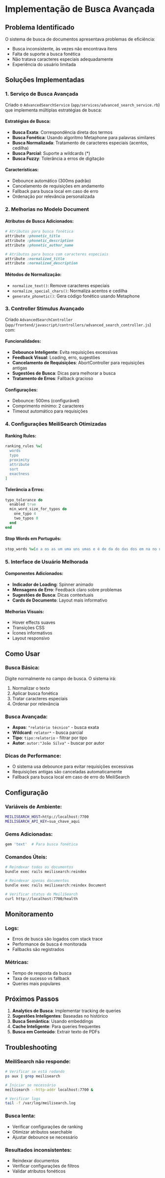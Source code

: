 # Implementação de Busca Avançada

## Problema Identificado

O sistema de busca de documentos apresentava problemas de eficiência:
- Busca inconsistente, às vezes não encontrava itens
- Falta de suporte a busca fonética
- Não tratava caracteres especiais adequadamente
- Experiência do usuário limitada

## Soluções Implementadas

### 1. Serviço de Busca Avançada

Criado o `AdvancedSearchService` (`app/services/advanced_search_service.rb`) que implementa múltiplas estratégias de busca:

#### Estratégias de Busca:
- **Busca Exata**: Correspondência direta dos termos
- **Busca Fonética**: Usando algoritmo Metaphone para palavras similares
- **Busca Normalizada**: Tratamento de caracteres especiais (acentos, cedilha)
- **Busca Parcial**: Suporte a wildcards (*)
- **Busca Fuzzy**: Tolerância a erros de digitação

#### Características:
- Debounce automático (300ms padrão)
- Cancelamento de requisições em andamento
- Fallback para busca local em caso de erro
- Ordenação por relevância personalizada

### 2. Melhorias no Modelo Document

#### Atributos de Busca Adicionados:
```ruby
# Atributos para busca fonética
attribute :phonetic_title
attribute :phonetic_description
attribute :phonetic_author_name

# Atributos para busca com caracteres especiais
attribute :normalized_title
attribute :normalized_description
```

#### Métodos de Normalização:
- `normalize_text()`: Remove caracteres especiais
- `normalize_special_chars()`: Normaliza acentos e cedilha
- `generate_phonetic()`: Gera código fonético usando Metaphone

### 3. Controller Stimulus Avançado

Criado `AdvancedSearchController` (`app/frontend/javascript/controllers/advanced_search_controller.js`) com:

#### Funcionalidades:
- **Debounce Inteligente**: Evita requisições excessivas
- **Feedback Visual**: Loading, erro, sugestões
- **Cancelamento de Requisições**: AbortController para requisições antigas
- **Sugestões de Busca**: Dicas para melhorar a busca
- **Tratamento de Erros**: Fallback gracioso

#### Configurações:
- Debounce: 500ms (configurável)
- Comprimento mínimo: 2 caracteres
- Timeout automático para requisições

### 4. Configurações MeiliSearch Otimizadas

#### Ranking Rules:
```ruby
ranking_rules %w[
  words
  typo
  proximity
  attribute
  sort
  exactness
]
```

#### Tolerância a Erros:
```ruby
typo_tolerance do
  enabled true
  min_word_size_for_typos do
    one_typo 4
    two_typos 8
  end
end
```

#### Stop Words em Português:
```ruby
stop_words %w[o a os as um uma uns umas e é de da do das dos em na no nas nos por para com sem sob sobre entre contra desde até]
```

### 5. Interface de Usuário Melhorada

#### Componentes Adicionados:
- **Indicador de Loading**: Spinner animado
- **Mensagens de Erro**: Feedback claro sobre problemas
- **Sugestões de Busca**: Dicas contextuais
- **Cards de Documento**: Layout mais informativo

#### Melhorias Visuais:
- Hover effects suaves
- Transições CSS
- Ícones informativos
- Layout responsivo

## Como Usar

### Busca Básica:
Digite normalmente no campo de busca. O sistema irá:
1. Normalizar o texto
2. Aplicar busca fonética
3. Tratar caracteres especiais
4. Ordenar por relevância

### Busca Avançada:
- **Aspas**: `"relatório técnico"` - busca exata
- **Wildcard**: `relator*` - busca parcial
- **Tipo**: `tipo:relatorio` - filtrar por tipo
- **Autor**: `autor:"João Silva"` - buscar por autor

### Dicas de Performance:
- O sistema usa debounce para evitar requisições excessivas
- Requisições antigas são canceladas automaticamente
- Fallback para busca local em caso de erro do MeiliSearch

## Configuração

### Variáveis de Ambiente:
```bash
MEILISEARCH_HOST=http://localhost:7700
MEILISEARCH_API_KEY=sua_chave_aqui
```

### Gems Adicionadas:
```ruby
gem 'text'  # Para busca fonética
```

### Comandos Úteis:
```bash
# Reindexar todos os documentos
bundle exec rails meilisearch:reindex

# Reindexar apenas documentos
bundle exec rails meilisearch:reindex Document

# Verificar status do MeiliSearch
curl http://localhost:7700/health
```

## Monitoramento

### Logs:
- Erros de busca são logados com stack trace
- Performance de busca é monitorada
- Fallbacks são registrados

### Métricas:
- Tempo de resposta da busca
- Taxa de sucesso vs fallback
- Queries mais populares

## Próximos Passos

1. **Analytics de Busca**: Implementar tracking de queries
2. **Sugestões Inteligentes**: Baseadas no histórico
3. **Busca Semântica**: Usando embeddings
4. **Cache Inteligente**: Para queries frequentes
5. **Busca em Conteúdo**: Extrair texto de PDFs

## Troubleshooting

### MeiliSearch não responde:
```bash
# Verificar se está rodando
ps aux | grep meilisearch

# Iniciar se necessário
meilisearch --http-addr localhost:7700 &

# Verificar logs
tail -f /var/log/meilisearch.log
```

### Busca lenta:
- Verificar configurações de ranking
- Otimizar atributos searchable
- Ajustar debounce se necessário

### Resultados inconsistentes:
- Reindexar documentos
- Verificar configurações de filtros
- Validar atributos fonéticos
